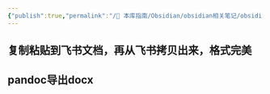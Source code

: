 ```yaml
---
{"publish":true,"permalink":"/🧰 本库指南/Obsidian/obsidian相关笔记/obsidian md文档导入到其他docx企业微信文档等地方的方法.md","created":"2025-04-04T01:07:09.172+08:00","modified":"2025-07-07T17:02:17.638+08:00","published":"2025-07-07T17:02:17.638+08:00","cssclasses":""}
---
```



## 复制粘贴到飞书文档，再从飞书拷贝出来，格式完美
## pandoc导出docx